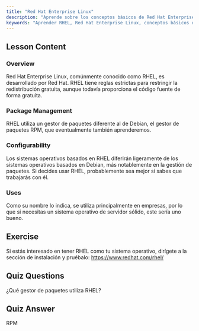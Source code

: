 ```yaml
---
title: "Red Hat Enterprise Linux"
description: "Aprende sobre los conceptos básicos de Red Hat Enterprise Linux (RHEL), su gestor de paquetes RPM y sus usos empresariales. Comprende las diferencias y beneficios principales de RHEL."
keywords: "Aprender RHEL, Red Hat Enterprise Linux, conceptos básicos de RHEL, gestor de paquetes RPM, SO de servidor Linux, RHEL para principiantes, guía de RHEL"
---
```


## Lesson Content

### Overview

Red Hat Enterprise Linux, comúnmente conocido como RHEL, es desarrollado por Red Hat. RHEL tiene reglas estrictas para restringir la redistribución gratuita, aunque todavía proporciona el código fuente de forma gratuita.

### Package Management

RHEL utiliza un gestor de paquetes diferente al de Debian, el gestor de paquetes RPM, que eventualmente también aprenderemos.

### Configurability

Los sistemas operativos basados en RHEL diferirán ligeramente de los sistemas operativos basados en Debian, más notablemente en la gestión de paquetes. Si decides usar RHEL, probablemente sea mejor si sabes que trabajarás con él.

### Uses

Como su nombre lo indica, se utiliza principalmente en empresas, por lo que si necesitas un sistema operativo de servidor sólido, este sería uno bueno.

## Exercise

Si estás interesado en tener RHEL como tu sistema operativo, dirígete a la sección de instalación y pruébalo: <https://www.redhat.com/rhel/>

## Quiz Questions

¿Qué gestor de paquetes utiliza RHEL?

## Quiz Answer

RPM
